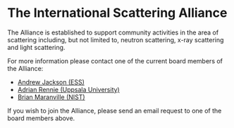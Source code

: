 # The International Scattering Alliance

The Alliance is established to support community activities in the area of scattering including, but not limited to, neutron scattering, x-ray scattering and light scattering. 

For more information please contact one of the current board members of the Alliance:
* [Andrew Jackson (ESS)](mailto:andrew.jackson@ess.eu)
* [Adrian Rennie (Uppsala University)](mailto:Adrian.Rennie@physics.uu.se)
* [Brian Maranville (NIST)](mailto:brian.maranville@nist.gov)

If you wish to join the Alliance, please send an email request to one of the board members above.
